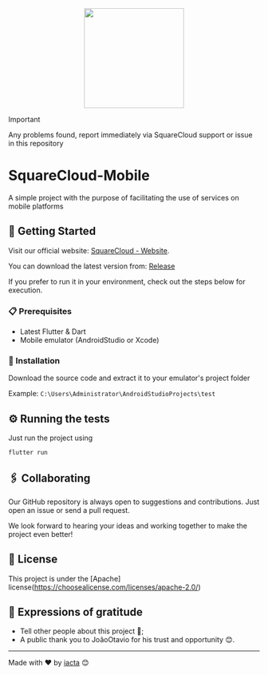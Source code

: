 <div align="center"><img src="https://github.com/iacta/Square-Cloud-Android/blob/main/assets/images/logo.webp" width=200px heigth=100px/></div>

> [!IMPORTANT]
> Any problems found, report immediately via SquareCloud support or issue in this repository

# SquareCloud-Mobile
A simple project with the purpose of facilitating the use of services on mobile platforms

## 🚀 Getting Started
Visit our official website: [SquareCloud - Website](https://squarecloud.app/).

You can download the latest version from: [Release](releases/latest)

If you prefer to run it in your environment, check out the steps below for execution.

### 📋 Prerequisites

* Latest Flutter & Dart
* Mobile emulator (AndroidStudio or Xcode)

### 🔧 Installation

Download the source code and extract it to your emulator's project folder

Example: ``C:\Users\Administrator\AndroidStudioProjects\test``


## ⚙️ Running the tests

Just run the project using
```cmd
flutter run
```

## 🖇️ Collaborating

Our GitHub repository is always open to suggestions and contributions. Just open an issue or send a pull request.

We look forward to hearing your ideas and working together to make the project even better!

## 📄 License

This project is under the [Apache] license(https://choosealicense.com/licenses/apache-2.0/)

## 🎁 Expressions of gratitude

* Tell other people about this project 📢;
* A public thank you to JoãoOtavio for his trust and opportunity 😊.


---
Made with ❤️ by [iacta](https://www.github.com/iacta) 😊
